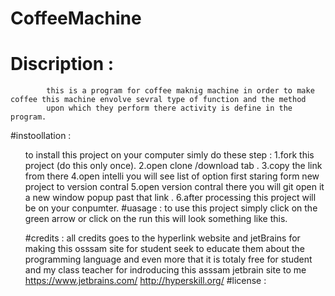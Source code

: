 # CoffeeMachine
# Discription :
            this is a program for coffee maknig machine in order to make coffee this machine envolve sevral type of function and the method 
            upon which they perform there activity is define in the program.
 #instoollation :
             <ul> to install this project on your computer simly do these step :
              1.fork this project (do this only once).
              2.open clone /download tab .
              3.copy the link from there 
              4.open intelli you will see list of option first staring form new project to version contral
              5.open version contral there you will git open it a new window popup past that link .
              6.after processing this project will be on your conpumter.
 #uasage       :
               to use this project simply click on the green arrow or click on the run this will look something like this.
               
               
 #credits       :
                all credits goes to the hyperlink website and jetBrains for making this osssam site for student seek to educate them
                about the programming language and even more that it is totaly free for student and my class teacher for indroducing this
                asssam jetbrain site to me
                https://www.jetbrains.com/
                http://hyperskill.org/
  #license      :
                  
